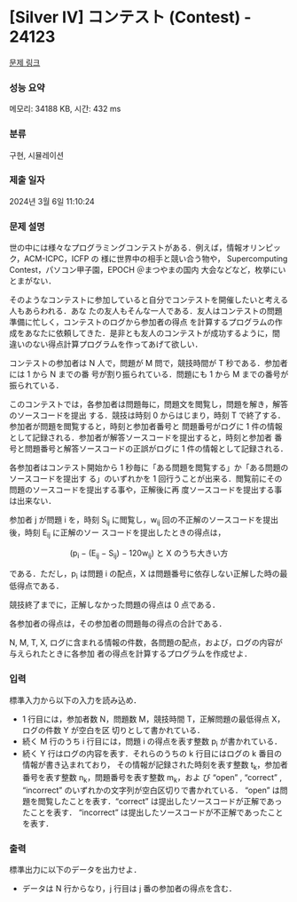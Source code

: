 # [Silver IV] コンテスト (Contest) - 24123 

[문제 링크](https://www.acmicpc.net/problem/24123) 

### 성능 요약

메모리: 34188 KB, 시간: 432 ms

### 분류

구현, 시뮬레이션

### 제출 일자

2024년 3월 6일 11:10:24

### 문제 설명

<p>世の中には様々なプログラミングコンテストがある．例えば，情報オリンピック，ACM-ICPC，ICFP の 様に世界中の相手と競い合う物や， Supercomputing Contest，パソコン甲子園，EPOCH ＠まつやまの国内 大会などなど，枚挙にいとまがない．</p>

<p>そのようなコンテストに参加していると自分でコンテストを開催したいと考える人もあらわれる．あな たの友人もそんな一人である．友人はコンテストの問題準備に忙しく，コンテストのログから参加者の得点 を計算するプログラムの作成をあなたに依頼してきた．是非とも友人のコンテストが成功するように，間 違いのない得点計算プログラムを作ってあげて欲しい．</p>

<p>コンテストの参加者は N 人で，問題が M 問で，競技時間が T 秒である．参加者には 1 から N までの番 号が割り振られている．問題にも 1 から M までの番号が振られている．</p>

<p>このコンテストでは，各参加者は問題毎に，問題文を閲覧し，問題を解き，解答のソースコードを提出 する．競技は時刻 0 からはじまり，時刻 T で終了する．参加者が問題を閲覧すると，時刻と参加者番号と 問題番号がログに 1 件の情報として記録される．参加者が解答ソースコードを提出すると，時刻と参加者 番号と問題番号と解答ソースコードの正誤がログに 1 件の情報として記録される．</p>

<p>各参加者はコンテスト開始から 1 秒毎に「ある問題を閲覧する」か「ある問題のソースコードを提出す る」のいずれかを 1 回行うことが出来る．閲覧前にその問題のソースコードを提出する事や，正解後に再 度ソースコードを提出する事は出来ない．</p>

<p>参加者 j が問題 i を，時刻 S<sub>ij</sub> に閲覧し，w<sub>ij</sub> 回の不正解のソースコードを提出後，時刻 E<sub>ij</sub> に正解のソー スコードを提出したときの得点は，</p>

<p style="text-align: center;">(p<sub>i</sub> − (E<sub>ij</sub> − S<sub>ij</sub>) − 120w<sub>ij</sub>) と X のうち大きい方</p>

<p>である．ただし，p<sub>i</sub> は問題 i の配点，X は問題番号に依存しない正解した時の最低得点である．</p>

<p>競技終了までに，正解しなかった問題の得点は 0 点である．</p>

<p>各参加者の得点は，その参加者の問題毎の得点の合計である．</p>

<p>N, M, T, X, ログに含まれる情報の件数，各問題の配点，および，ログの内容が与えられたときに各参加 者の得点を計算するプログラムを作成せよ．</p>

### 입력 

 <p>標準入力から以下の入力を読み込め．</p>

<ul>
	<li>1 行目には，参加者数 N，問題数 M，競技時間 T，正解問題の最低得点 X，ログの件数 Y が空白を区 切りとして書かれている．</li>
	<li>続く M 行のうち i 行目には，問題 i の得点を表す整数 p<sub>i</sub> が書かれている．</li>
	<li>続く Y 行はログの内容を表す．それらのうちの k 行目にはログの k 番目の情報が書き込まれており， その情報が記録された時刻を表す整数 t<sub>k</sub>，参加者番号を表す整数 n<sub>k</sub>，問題番号を表す整数 m<sub>k</sub>，およ び “open” , “correct” , “incorrect” のいずれかの文字列が空白区切りで書かれている． “open” は問題を閲覧したことを表す．“correct” は提出したソースコードが正解であったことを表す． “incorrect” は提出したソースコードが不正解であったことを表す．</li>
</ul>

### 출력 

 <p>標準出力に以下のデータを出力せよ．</p>

<ul>
	<li>データは N 行からなり，j 行目は j 番の参加者の得点を含む．</li>
</ul>

